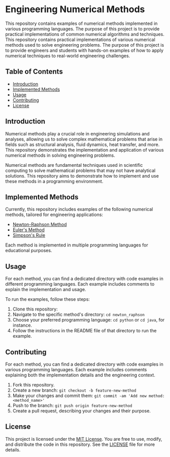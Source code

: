 # Engineering Numerical Methods 

This repository contains examples of numerical methods implemented in various programming languages. The purpose of this project is to provide practical implementations of common numerical algorithms and techniques.
This repository contains practical implementations of various numerical methods used to solve engineering problems. The purpose of this project is to provide engineers and students with hands-on examples of how to apply numerical techniques to real-world engineering challenges.


## Table of Contents

- [Introduction](#introduction)
- [Implemented Methods](#implemented-methods)
- [Usage](#usage)
- [Contributing](#contributing)
- [License](#license)

## Introduction

Numerical methods play a crucial role in engineering simulations and analyses, allowing us to solve complex mathematical problems that arise in fields such as structural analysis, fluid dynamics, heat transfer, and more. This repository demonstrates the implementation and application of various numerical methods in solving engineering problems.

Numerical methods are fundamental techniques used in scientific computing to solve mathematical problems that may not have analytical solutions. This repository aims to demonstrate how to implement and use these methods in a programming environment.

## Implemented Methods

Currently, this repository includes examples of the following numerical methods, tailored for engineering applications:

- [Newton-Raphson Method](newton_raphson/)
- [Euler's Method](eulers_method/)
- [Simpson's Rule](simpsons_rule/)

Each method is implemented in multiple programming languages for educational purposes.

## Usage

For each method, you can find a dedicated directory with code examples in different programming languages. Each example includes comments to explain the implementation and usage.

To run the examples, follow these steps:

1. Clone this repository: 
2. Navigate to the specific method's directory: `cd newton_raphson`
3. Choose your preferred programming language: `cd python` or `cd java`, for instance.
4. Follow the instructions in the README file of that directory to run the example.

## Contributing

For each method, you can find a dedicated directory with code examples in various programming languages. Each example includes comments explaining both the implementation details and the engineering context.

1. Fork this repository.
2. Create a new branch: `git checkout -b feature-new-method`
3. Make your changes and commit them: `git commit -am 'Add new method: <method_name>'`
4. Push to the branch: `git push origin feature-new-method`
5. Create a pull request, describing your changes and their purpose.

## License

This project is licensed under the [MIT License](LICENSE). You are free to use, modify, and distribute the code in this repository. See the [LICENSE](LICENSE) file for more details.
